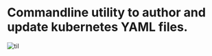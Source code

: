 # Commandline utility to author and update kubernetes YAML files.

![til](https://raw.githubusercontent.com/phspies/k8config/ezgif-3-65215835e083.gif)
